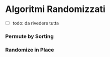 # Algoritmi Randomizzati

- [ ] todo: da rivedere tutta

### Permute by Sorting

### Randomize in Place
